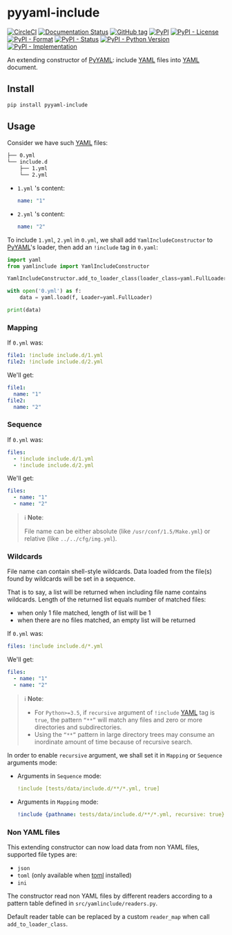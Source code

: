 # pyyaml-include

[![CircleCI](https://img.shields.io/circleci/project/github/tanbro/pyyaml-include.svg)](https://circleci.com/gh/tanbro/workflows/pyyaml-include)
[![Documentation Status](https://readthedocs.org/projects/pyyaml-include/badge/?version=stable)](https://pyyaml-include.readthedocs.io/en/stable/?badge=stable)
[![GitHub tag](https://img.shields.io/github/tag/tanbro/pyyaml-include.svg)](https://github.com/tanbro/pyyaml-include)
[![PyPI](https://img.shields.io/pypi/v/pyyaml-include.svg)](https://pypi.org/project/pyyaml-include/)
[![PyPI - License](https://img.shields.io/pypi/l/pyyaml-include.svg)](https://pypi.org/project/pyyaml-include/)
[![PyPI - Format](https://img.shields.io/pypi/format/pyyaml-include.svg)](https://pypi.org/project/pyyaml-include/)
[![PyPI - Status](https://img.shields.io/pypi/status/pyyaml-include.svg)](https://pypi.org/project/pyyaml-include/)
[![PyPI - Python Version](https://img.shields.io/pypi/pyversions/pyyaml-include.svg)](https://pypi.org/project/pyyaml-include/)
[![PyPI - Implementation](https://img.shields.io/pypi/implementation/pyyaml-include.svg)](https://pypi.org/project/pyyaml-include/)

An extending constructor of [PyYAML][]: include [YAML][] files into [YAML][] document.

## Install

```sh
pip install pyyaml-include
```

## Usage

Consider we have such [YAML] files:

```sh
├── 0.yml
└── include.d
    ├── 1.yml
    └── 2.yml
```

- `1.yml` 's content:

  ```yaml
  name: "1"
  ```

- `2.yml` 's content:

  ```yaml
  name: "2"
  ```

To include `1.yml`, `2.yml` in `0.yml`, we shall add `YamlIncludeConstructor` to [PyYAML]'s loader, then add an `!include` tag in `0.yaml`:

```python
import yaml
from yamlinclude import YamlIncludeConstructor

YamlIncludeConstructor.add_to_loader_class(loader_class=yaml.FullLoader, base_dir='/your/conf/dir')

with open('0.yml') as f:
    data = yaml.load(f, Loader=yaml.FullLoader)

print(data)
```

### Mapping

If `0.yml` was:

```yaml
file1: !include include.d/1.yml
file2: !include include.d/2.yml
```

We'll get:

```yaml
file1:
  name: "1"
file2:
  name: "2"
```

### Sequence

If `0.yml` was:

```yaml
files:
  - !include include.d/1.yml
  - !include include.d/2.yml
```

We'll get:

```yaml
files:
  - name: "1"
  - name: "2"
```

> ℹ **Note**:
>
> File name can be either absolute (like `/usr/conf/1.5/Make.yml`) or relative (like `../../cfg/img.yml`).

### Wildcards

File name can contain shell-style wildcards. Data loaded from the file(s) found by wildcards will be set in a sequence.

That is to say, a list will be returned when including file name contains wildcards.
Length of the returned list equals number of matched files:

- when only 1 file matched, length of list will be 1
- when there are no files matched, an empty list will be returned

If `0.yml` was:

```yaml
files: !include include.d/*.yml
```

We'll get:

```yaml
files:
  - name: "1"
  - name: "2"
```

> ℹ **Note**:
>
> - For `Python>=3.5`, if `recursive` argument of `!include` [YAML] tag is `true`, the pattern `“**”` will match any files and zero or more directories and subdirectories.
> - Using the `“**”` pattern in large directory trees may consume an inordinate amount of time because of recursive search.

In order to enable `recursive` argument, we shall set it in `Mapping` or `Sequence` arguments mode:

- Arguments in `Sequence` mode:

  ```yaml
  !include [tests/data/include.d/**/*.yml, true]
  ```

- Arguments in `Mapping` mode:

  ```yaml
  !include {pathname: tests/data/include.d/**/*.yml, recursive: true}
  ```

### Non YAML files

This extending constructor can now load data from non YAML files, supported file types are:

- `json`
- `toml` (only available when [toml](https://pypi.org/project/toml/) installed)
- `ini`

The constructor read non YAML files by different readers according to a pattern table defined in `src/yamlinclude/readers.py`.

Default reader table can be replaced by a custom `reader_map` when call `add_to_loader_class`.

[YAML]: http://yaml.org/
[PyYaml]: https://pypi.org/project/PyYAML/
